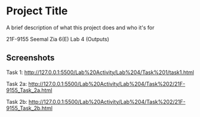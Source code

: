 
# Project Title

A brief description of what this project does and who it's for


21F-9155
Seemal Zia
6(E)
Lab 4 (Outputs)

## Screenshots
Task 1:
http://127.0.0.1:5500/Lab%20Activity/Lab%204/Task%201/task1.html

Task 2a:
http://127.0.0.1:5500/Lab%20Activity/Lab%204/Task%202/21F-9155_Task_2a.html

Task 2b:
http://127.0.0.1:5500/Lab%20Activity/Lab%204/Task%202/21F-9155_Task_2b.html